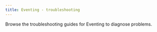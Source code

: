 ```yaml
---
title: Eventing - troubleshooting
---
```


Browse the troubleshooting guides for Eventing to diagnose problems.
